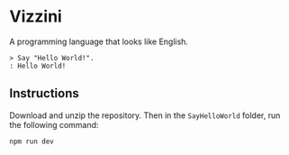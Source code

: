 # Vizzini

A programming language that looks like English.

```
> Say "Hello World!".
: Hello World!
```

## Instructions

Download and unzip the repository. Then in the `SayHelloWorld` folder, run the following command:

```
npm run dev
```
